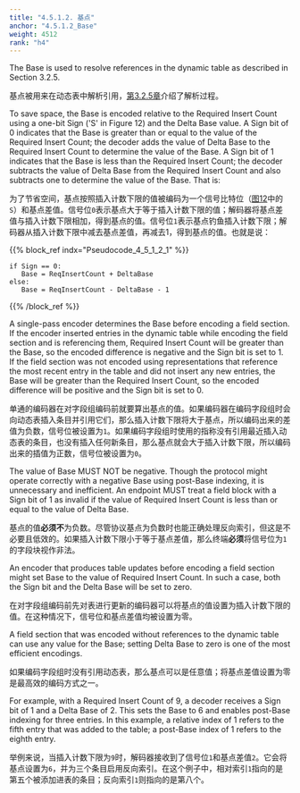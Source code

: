 ```yaml
---
title: "4.5.1.2. 基点"
anchor: "4.5.1.2_Base"
weight: 4512
rank: "h4"
---
```


The Base is used to resolve references in the dynamic table as described in Section 3.2.5.

基点被用来在动态表中解析引用，[第3.2.5章]()介绍了解析过程。

To save space, the Base is encoded relative to the Required Insert Count using a one-bit Sign ('S' in Figure 12) and the Delta Base value. A Sign bit of 0 indicates that the Base is greater than or equal to the value of the Required Insert Count; the decoder adds the value of Delta Base to the Required Insert Count to determine the value of the Base. A Sign bit of 1 indicates that the Base is less than the Required Insert Count; the decoder subtracts the value of Delta Base from the Required Insert Count and also subtracts one to determine the value of the Base. That is:

为了节省空间，基点按照插入计数下限的值被编码为一个信号比特位（[图12]()中的`S`）和基点差值。信号位`0`表示基点大于等于插入计数下限的值；解码器将基点差值与插入计数下限相加，得到基点的值。信号位`1`表示基点钓鱼插入计数下限；解码器从插入计数下限中减去基点差值，再减去1，得到基点的值。也就是说：

{{% block_ref
indx="Pseudocode_4_5_1_2_1" %}}

```
if Sign == 0:
   Base = ReqInsertCount + DeltaBase
else:
   Base = ReqInsertCount - DeltaBase - 1
```

{{% /block_ref %}}

A single-pass encoder determines the Base before encoding a field section. If the encoder inserted entries in the dynamic table while encoding the field section and is referencing them, Required Insert Count will be greater than the Base, so the encoded difference is negative and the Sign bit is set to 1. If the field section was not encoded using representations that reference the most recent entry in the table and did not insert any new entries, the Base will be greater than the Required Insert Count, so the encoded difference will be positive and the Sign bit is set to 0.

单通的编码器在对字段组编码前就要算出基点的值。如果编码器在编码字段组时会向动态表插入条目并引用它们，那么插入计数下限将大于基点，所以编码出来的差值为负数，信号位被设置为`1`。如果编码字段组时使用的指称没有引用最近插入动态表的条目，也没有插入任何新条目，那么基点就会大于插入计数下限，所以编码出来的插值为正数，信号位被设置为`0`。

The value of Base MUST NOT be negative. Though the protocol might operate correctly with a negative Base using post-Base indexing, it is unnecessary and inefficient. An endpoint MUST treat a field block with a Sign bit of 1 as invalid if the value of Required Insert Count is less than or equal to the value of Delta Base.

基点的值**必须不**为负数。尽管协议基点为负数时也能正确处理反向索引，但这是不必要且低效的。如果插入计数下限小于等于基点差值，那么终端**必须**将信号位为`1`的字段块视作非法。

An encoder that produces table updates before encoding a field section might set Base to the value of Required Insert Count. In such a case, both the Sign bit and the Delta Base will be set to zero.

在对字段组编码前先对表进行更新的编码器可以将基点的值设置为插入计数下限的值。在这种情况下，信号位和基点差值均被设置为零。

A field section that was encoded without references to the dynamic table can use any value for the Base; setting Delta Base to zero is one of the most efficient encodings.

如果编码字段组时没有引用动态表，那么基点可以是任意值；将基点差值设置为零是最高效的编码方式之一。

For example, with a Required Insert Count of 9, a decoder receives a Sign bit of 1 and a Delta Base of 2. This sets the Base to 6 and enables post-Base indexing for three entries. In this example, a relative index of 1 refers to the fifth entry that was added to the table; a post-Base index of 1 refers to the eighth entry.

举例来说，当插入计数下限为`9`时，解码器接收到了信号位`1`和基点差值`2`。它会将基点设置为`6`，并为三个条目启用反向索引。在这个例子中，相对索引`1`指向的是第五个被添加进表的条目；反向索引`1`则指向的是第八个。
